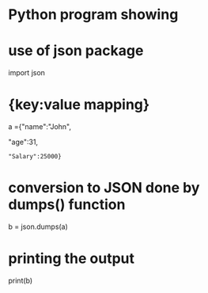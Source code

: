 

 
# Python program showing 
# use of json package
 

import json
 
# {key:value mapping}

a ={"name":"John",

   "age":31,

    "Salary":25000}
 
# conversion to JSON done by dumps() function

 b = json.dumps(a)
 
# printing the output

print(b)
